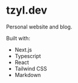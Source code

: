 # tzyl.dev

Personal website and blog.

Built with:

- Next.js
- Typescript
- React
- Tailwind CSS
- Markdown
